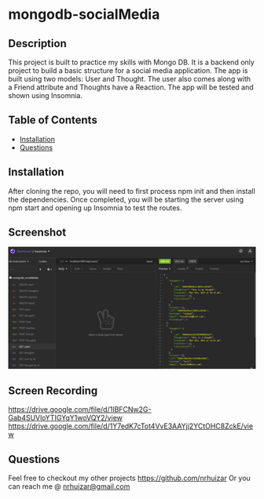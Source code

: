 # mongodb-socialMedia

## Description

This project is built to practice my skills with Mongo DB.  It is a backend only project to build a basic structure for a social media application.  The app is built using two models: User and Thought.  The user also comes along with a Friend attribute and Thoughts have a Reaction.  The app will be tested and shown using Insomnia.

## Table of Contents
* [Installation](#installation)
* [Questions](#questions)

## Installation

After cloning the repo, you will need to first process npm init and then install the dependencies.  Once completed, you will be starting the server using npm start and opening up Insomnia to test the routes.

## Screenshot

![mongodb-socialMedia](./assets/img/appScreenshot.png?raw=true)

## Screen Recording

https://drive.google.com/file/d/1IBFCNw2G-Gab4SUVloYTIGYqY1woVQY2/view
https://drive.google.com/file/d/1Y7edK7cTot4VvE3AAYjj2YCtOHC8ZckE/view

## Questions  

Feel free to checkout my other projects https://github.com/nrhuizar
Or you can reach me @ nrhuizar@gmail.com